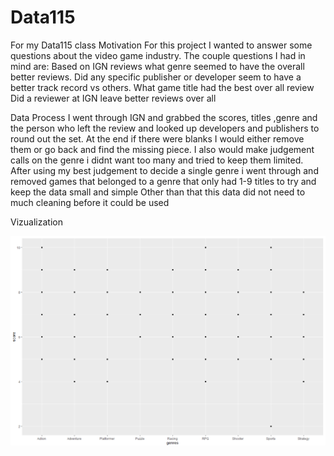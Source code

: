 # Data115
For my Data115 class
Motivation
For this project I wanted to answer some questions about the video game industry. The couple questions I had in mind are:
Based on IGN reviews what genre seemed to have the overall better reviews.
Did any specific publisher or developer seem to have a better track record vs others.
What game title had the best over all review
Did a reviewer at IGN leave better reviews over all

Data Process
I went through IGN and grabbed the scores, titles ,genre and the person who left the review and looked up developers and publishers to round out the set. At the end if there were
blanks I would either remove them or go back and find the missing piece. I also would make judgement calls on the genre i didnt want too many and tried to keep them limited.
After using my best judgement to decide a single genre i went through and removed games that belonged to a genre that only had 1-9 titles to try and keep the data small and simple
Other than that this data did not need to much cleaning before it could be used

Vizualization

![](images/PDS.PNG)

